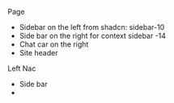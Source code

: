 

Page
- Sidebar on the left from shadcn: sidebar-10
- Side bar on the right for context sidebar -14
- Chat car on the right
- Site header 

Left Nac
- Side bar
- 
